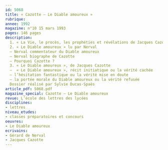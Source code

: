 ```yaml
---
id: 5068
title: « Cazotte – Le Diable amoureux »
rubrique: 
annee: 1992
magazine: n°10 15 mars 1993
pages: 146 pages
description: 
  1. « La Vie, le procès, les prophéties et révélations de Jacques Cazotte », par Gérard de Nerval (fac-similé de l’édition illustrée de 1845)
  2. « Le Diable amoureux » lu par Nerval 
  – Nerval commentateur du Diable amoureux 
  – Nerval biographe de Cazotte 
  – Pourquoi Cazotte ?
  3. « Le Diable amoureux », de Jacques Cazotte 
  –  « Le Diable amoureux », récit initiatique ou la vérité cachée
  – l’hésitation fantastique ou la vérité mise en doute 
  – la portée morale du Diable amoureux ou la vérité refusée
  Dossier réalisé par Sylvie Ducas-Spaës
article_pdf: 5068.pdf
magazine_special: Cazotte – Le Diable amoureux
revue: L’école des lettres des lycées
disciplines:
- lettres
niveau_etudes:
- classes préparatoires et concours
oeuvres:
- Le Diable amoureux
ecrivains:
- Gérard de Nerval
- Jacques Cazotte
---
```

